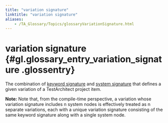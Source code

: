 ```yaml
--- 
title: "variation signature"
linktitle: "variation signature"
aliases: 
    - /TA_Glossary/Topics/glossaryVariationSignature.html
---
```

# variation signature {#gl.glossary_entry_variation_signature .glossentry}

The combination of [keyword signature](glossaryKeywordSignature.html) and [system signature](glossarySystemSignature.html) that defines a given variation of a TestArchitect project item.

**Note:** Note that, from the compile-time perspective, a variation whose variation signature includes n system nodes is effectively treated as n separate variations, each with a unique variation signature consisting of the same keyword signature along with a single system node.

